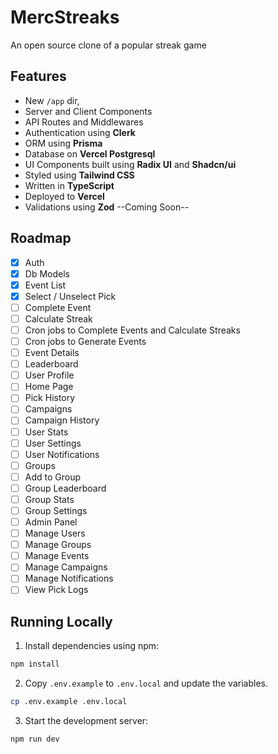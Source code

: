 # MercStreaks

An open source clone of a popular streak game

## Features

- New `/app` dir,
- Server and Client Components
- API Routes and Middlewares
- Authentication using **Clerk**
- ORM using **Prisma**
- Database on **Vercel Postgresql**
- UI Components built using **Radix UI** and **Shadcn/ui**
- Styled using **Tailwind CSS**
- Written in **TypeScript**
- Deployed to **Vercel**
- Validations using **Zod** --Coming Soon--

## Roadmap

- [x] Auth
- [x] Db Models
- [x] Event List
- [x] Select / Unselect Pick
- [ ] Complete Event
- [ ] Calculate Streak
- [ ] Cron jobs to Complete Events and Calculate Streaks
- [ ] Cron jobs to Generate Events
- [ ] Event Details
- [ ] Leaderboard
- [ ] User Profile
- [ ] Home Page
- [ ] Pick History
- [ ] Campaigns
- [ ] Campaign History
- [ ] User Stats
- [ ] User Settings
- [ ] User Notifications
- [ ] Groups
- [ ] Add to Group
- [ ] Group Leaderboard
- [ ] Group Stats
- [ ] Group Settings
- [ ] Admin Panel
- [ ] Manage Users
- [ ] Manage Groups
- [ ] Manage Events
- [ ] Manage Campaigns
- [ ] Manage Notifications
- [ ] View Pick Logs

## Running Locally

1. Install dependencies using npm:

```sh
npm install
```

2. Copy `.env.example` to `.env.local` and update the variables.

```sh
cp .env.example .env.local
```

3. Start the development server:

```sh
npm run dev
```

